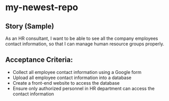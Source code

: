 # my-newest-repo


## Story (Sample)

As an HR consultant, I want to be able to see all the company employees contact information, so that I can manage human resource groups properly.

## Acceptance Criteria:

- Collect all employee contact information using a Google form
- Upload all employee contact information into a database
- Create a front-end website to access the database
- Ensure only authorized personnel in HR department can access the contact information